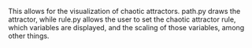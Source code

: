 This allows for the visualization of chaotic attractors. path.py draws the attractor, while rule.py allows the user to set the chaotic attractor rule, which variables are displayed, and the scaling of those variables, among other things.
